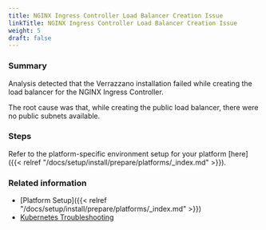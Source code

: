 ```yaml
---
title: NGINX Ingress Controller Load Balancer Creation Issue
linkTitle: NGINX Ingress Controller Load Balancer Creation Issue
weight: 5
draft: false
---
```


### Summary
Analysis detected that the Verrazzano installation failed while creating the load balancer for the NGINX Ingress Controller.

The root cause was that, while creating the public load balancer, there were no public subnets available.
### Steps

Refer to the platform-specific environment setup for your platform [here]({{< relref "/docs/setup/install/prepare/platforms/_index.md" >}}).

### Related information
* [Platform Setup]({{< relref "/docs/setup/install/prepare/platforms/_index.md" >}})
* [Kubernetes Troubleshooting](https://kubernetes.io/docs/tasks/debug/)
